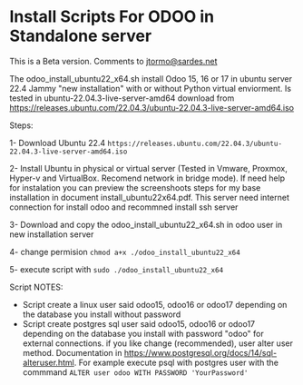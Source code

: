 # Install Scripts For ODOO in Standalone server


This is a Beta version. Comments to jtormo@sardes.net

The odoo_install_ubuntu22_x64.sh install Odoo 15, 16 or 17 in ubuntu server 22.4 Jammy "new installation" with or without Python virtual enviorment.
Is tested in ubuntu-22.04.3-live-server-amd64 download from https://releases.ubuntu.com/22.04.3/ubuntu-22.04.3-live-server-amd64.iso

Steps:

1- Download Ubuntu 22.4
   ``https://releases.ubuntu.com/22.04.3/ubuntu-22.04.3-live-server-amd64.iso``
   
2- Install Ubuntu in physical or virtual server (Tested in Vmware, Proxmox, Hyper-v and VirtualBox. Recomend network in bridge mode).
   If need help for instalation you can preview the screenshoots steps for my base installation in document install_ubuntu22x64.pdf.
   This server need internet connection for install odoo and recommned install ssh server
   
3- Download and copy the odoo_install_ubuntu22_x64.sh in odoo user in new installation server

4- change permision ``chmod a+x ./odoo_install_ubuntu22_x64``

5- execute script with ``sudo ./odoo_install_ubuntu22_x64``



Script NOTES: 

- Script create a linux user said odoo15, odoo16 or odoo17 depending on the database you install without password
- Script create postgres sql user said odoo15, odoo16 or odoo17 depending on the database you install with password "odoo" for external connections. if you like change (recommended), user alter user method. Documentation in https://www.postgresql.org/docs/14/sql-alteruser.html. For example execute psql with postgres user  with the commmand ``ALTER user odoo WITH PASSWORD 'YourPassword'``
  



